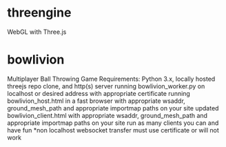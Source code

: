 # threengine
WebGL with Three.js

# bowlivion
  Multiplayer Ball Throwing Game
  Requirements:
    Python 3.x, locally hosted threejs repo clone, and http(s) server
    running bowlivion_worker.py on localhost or desired address with appropriate certificate
    running bowlivion_host.html in a fast browser with appropriate wsaddr, ground_mesh_path and appropriate importmap paths on your site
    updated bowlivion_client.html with appropriate wsaddr, ground_mesh_path and appropriate importmap paths on your site
    run as many clients you can and have fun
    *non localhost websocket transfer must use certificate or will not work
